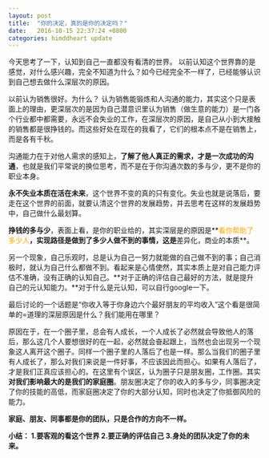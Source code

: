 ```yaml
---
layout: post
title:  "你的决定，真的是你的决定吗？"
date:   2016-10-15 22:37:24 +0800
categories: himddheart update
--- 
```


今天思考了一下，认知到自己一直都没有看清的世界。
以前认知这个世界靠的是感觉，对什么感兴趣，完全不知道为什么？如今已经完全不一样了，已经能够认识到自己想去做什么深层次的原因。

以前认为销售很好。为什么？ 认为销售能锻炼和人沟通的能力，其实这个只是表面上的理由，更深层次的是因为自己潜意识里认为销售（做生意的能力）是一门各个行业都中都需要，永远不会失业的工作，在深层次的原因，是自己从小到大接触的销售都是很挣钱的。而这些好处在现在的我看了，它们的根本点不是在销售上，而是各有千秋。

沟通能力在于对他人需求的感知上，**了解了他人真正的需求，才是一次成功的沟通**，也就是我们平常说的换位思考，而不是在于你沟通次数的多与少，更不是你的职业本身。

**永不失业本质在活在未来**，这个世界不变的真的只有变化。失业也就是说落后，要走在这个世界的前面，就要认清这个世界的发展趋势，并去思考在这样的发展趋势中，自己做什么最划算。

**挣钱的多与少**，表面上看，是你的职业给的，其实深层是的原因是**<font color="orange">看你帮助了多少人</font>**，实现路径是做到了多少人做不到的事情，这是**差异化，商业的本质**。

另一个现象，自己乐观时，总是认为自己一努力就能做的自己做不到的事；自己消极时，就认为自己什么都做不到。看起来是心情使然，其实本质上是对自己能力评估不准确，没有正确的认知自己。**对于正确的评估自己最好的方法，就是提升自己的元认知能力。**对于什么是元认知，可以自行google一下。

最后讨论的一个话题是“你收入等于你身边六个最好朋友的平均收入”这个看是很简单的=道理的深层原因是什么？我们能用在哪里？

原因在于，在一个圈子里，总会有人成长，一个人成长了必然就会导致他人的落后，那么这几个人要想很好的在一起，必然就会奋起跟上，当然也会出现另一个现象这人离开这个圈子。同样一个圈子里的人落后了也是一样。那么当我们的圈子里有人成长了，那么对我们来说是一件好事，不应该因此而担心。如果有人落后了，才是我们正真应该担心的。在这里有个误区，认为圈子只是朋友圈，工作圈。其实**对我们影响最大的是我们的家庭圈**。朋友圈决定了你的收入的多与少，同事圈决定了你的技能的高低，而家庭圈决定了你的大部分认知，同时也决定了你抵御风险的能力。

**家庭、朋友、同事都是你的团队，只是合作的方向不一样。**

**小结：
1.要客观的看这个世界
2.要正确的评估自己
3.身处的团队决定了你的未来。**


